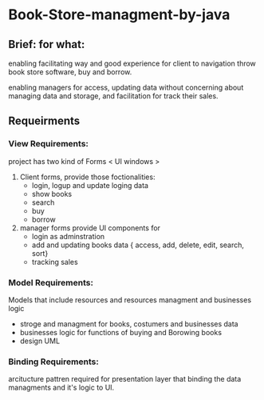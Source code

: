# Book-Store-managment-by-java

## Brief: for what:

enabling facilitating way and good experience for client to navigation throw book store software, buy and borrow.

enabling managers for access, updating data without concerning about managing data and storage, and facilitation for track their sales.

## Requeirments

### View Requirements:

project has two kind of Forms < UI windows >

1. Client forms, provide those foctionalities:
   - login, logup and update loging data
   - show books
   - search
   - buy
   - borrow
2. manager forms provide UI components for
   - login as adminstration
   - add and updating books data { access, add, delete, edit, search, sort}
   - tracking sales

### Model Requirements:

Models that include resources and resources managment and businesses logic

- stroge and managment for books, costumers and businesses data
- businesses logic for functions of buying and Borowing books
- design UML

### Binding Requirements:

arcitucture pattren required for presentation layer that binding the data managments and it's logic to UI.

